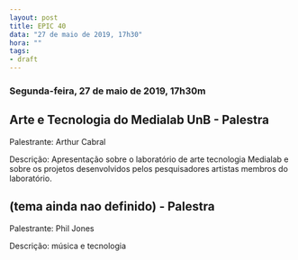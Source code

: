 ```yaml
---
layout: post
title: EPIC 40
data: "27 de maio de 2019, 17h30"
hora: ""
tags:
- draft
---
```



### Segunda-feira, 27 de maio de 2019, 17h30m

## Arte e Tecnologia do Medialab UnB - Palestra
Palestrante: Arthur Cabral

Descrição: Apresentação sobre o laboratório de arte tecnologia Medialab e sobre os projetos desenvolvidos pelos pesquisadores artistas membros do laboratório.

## (tema ainda nao definido) - Palestra
Palestrante: Phil Jones

Descrição: música e tecnologia
